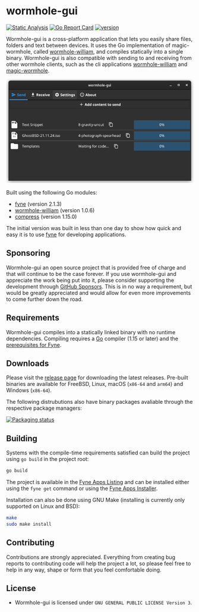 # wormhole-gui

[![Static Analysis](https://github.com/Jacalz/wormhole-gui/actions/workflows/static_analysis.yml/badge.svg?branch=main)](https://github.com/Jacalz/wormhole-gui/actions/workflows/static_analysis.yml)
[![Go Report Card](https://goreportcard.com/badge/github.com/Jacalz/wormhole-gui/v2)](https://goreportcard.com/report/github.com/Jacalz/wormhole-gui/v2)
[![version](https://img.shields.io/github/v/tag/Jacalz/wormhole-gui?label=version)](https://github.com/Jacalz/wormhole-gui/releases/latest)

Wormhole-gui is a cross-platform application that lets you easily share files, folders and text between devices.
It uses the Go implementation of magic-wormhole, called [wormhole-william](https://github.com/psanford/wormhole-william), and compiles statically into a single binary. Wormhole-gui is also compatible with sending to and receiving from other wormhole clients, such as the cli applications [wormhole-william](https://github.com/psanford/wormhole-william) and [magic-wormhole](https://github.com/magic-wormhole/magic-wormhole).

<p align="center">
  <img src="internal/assets/screenshot.png" />
</p>

Built using the following Go modules:
- [fyne](https://github.com/fyne-io/fyne) (version 2.1.3)
- [wormhole-william](https://github.com/psanford/wormhole-william) (version 1.0.6)
- [compress](https://github.com/klauspost/compress) (version 1.15.0)

The initial version was built in less than one day to show how quick and easy it is to use [fyne](https://github.com/fyne-io/fyne) for developing applications.

## Sponsoring

Wormhole-gui an open source project that is provided free of charge and that will continue to be the case forever. If you use wormhole-gui and appreciate the work being put into it, please consider supporting the development through [GitHub Sponsors](https://github.com/sponsors/Jacalz). This is in no way a requirement, but would be greatly appreciated and would allow for even more improvements to come further down the road.

## Requirements

Wormhole-gui compiles into a statically linked binary with no runtime dependencies.
Compiling requires a [Go](https://golang.org) compiler (1.15 or later) and the [prerequisites for Fyne](https://developer.fyne.io/started/).

## Downloads

Please visit the [release page](https://github.com/Jacalz/wormhole-gui/releases) for downloading the latest releases.
Pre-built binaries are available for FreeBSD, Linux, macOS (`x86-64` and `arm64`) and Windows (`x86-64`).

The following distrubutions also have binary packages avaliable through the respective package managers:

[![Packaging status](https://repology.org/badge/vertical-allrepos/wormhole-gui.svg)](https://repology.org/project/wormhole-gui/versions)

## Building

Systems with the compile-time requirements satisfied can build the project using `go build` in the project root:
```bash
go build
```

The project is available in the [Fyne Apps Listing](https://apps.fyne.io/apps/wormhole-gui.html) and can be installed either using the `fyne get` command or using the [Fyne Apps Installer](https://apps.fyne.io/apps/io.fyne.apps.html).

Installation can also be done using GNU Make (installing is currently only supported on Linux and BSD):
```bash
make
sudo make install
```

## Contributing

Contributions are strongly appreciated. Everything from creating bug reports to contributing code will help the project a lot, so please feel free to help in any way, shape or form that you feel comfortable doing.

## License
- Wormhole-gui is licensed under `GNU GENERAL PUBLIC LICENSE Version 3`.
